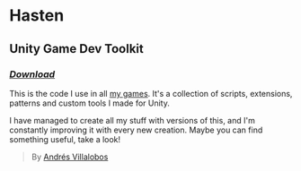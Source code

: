 # Hasten

## Unity Game Dev Toolkit

### _[Download](http://github.com/alvivar/Hasten/raw/master/Hasten.zip)_

This is the code I use in all [my games](http://matnesis.itch.io/). It's a
collection of scripts, extensions, patterns and custom tools I made for Unity.

I have managed to create all my stuff with versions of this, and I'm constantly
improving it with every new creation. Maybe you can find something useful, take
a look!

> By [Andrés Villalobos](http://twitter.com/matnesis)
